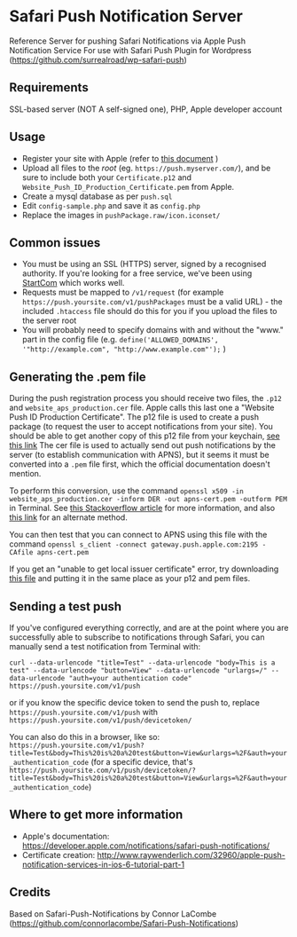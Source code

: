Safari Push Notification Server
===============================

Reference Server for pushing Safari Notifications via Apple Push Notification Service
For use with Safari Push Plugin for Wordpress (https://github.com/surrealroad/wp-safari-push)

Requirements
----
SSL-based server (NOT A self-signed one), PHP, Apple developer account

Usage
----
 - Register your site with Apple (refer to [this document](https://developer.apple.com/library/mac/documentation/NetworkingInternet/Conceptual/NotificationProgrammingGuideForWebsites/PushNotifications/PushNotifications.html#//apple_ref/doc/uid/TP40013225-CH3-SW1) )
 - Upload all files to the *root* (eg. `https://push.myserver.com/`), and be sure to include both your `Certificate.p12` and `Website_Push_ID_Production_Certificate.pem` from Apple.
 - Create a mysql database as per `push.sql`
 - Edit `config-sample.php` and save it as `config.php`
 - Replace the images in `pushPackage.raw/icon.iconset/`

Common issues
----
 - You must be using an SSL (HTTPS) server, signed by a recognised authority. If you're looking for a free service, we've been using [StartCom](https://www.startcom.org/) which works well.
 - Requests must be mapped to `/v1/request` (for example `https://push.yoursite.com/v1/pushPackages` must be a valid URL) - the included `.htaccess` file should do this for you if you upload the files to the server root
 - You will probably need to specify domains with and without the "www." part in the config file (e.g. `define('ALLOWED_DOMAINS', '"http://example.com", "http://www.example.com"');` )

Generating the .pem file
----
During the push registration process you should receive two files, the `.p12` and `website_aps_production.cer` file. Apple calls this last one a "Website Push ID Production Certificate".
The p12 file is used to create a push package (to request the user to accept notifications from your site). You should be able to get another copy of this p12 file from your keychain, [see this link](http://www.raywenderlich.com/32960/apple-push-notification-services-in-ios-6-tutorial-part-1)
The cer file is used to actually send out push notifications by the server (to establish communication with APNS), but it seems it must be converted into a `.pem` file first, which the official documentation doesn't mention.

To perform this conversion, use the command `openssl x509 -in website_aps_production.cer -inform DER -out apns-cert.pem -outform PEM` in Terminal. See [this Stackoverflow article](http://stackoverflow.com/questions/1762555/creating-pem-file-for-apns) for more information, and also [this link](http://www.raywenderlich.com/32960/apple-push-notification-services-in-ios-6-tutorial-part-1) for an alternate method.

You can then test that you can connect to APNS using this file with the command `openssl s_client -connect gateway.push.apple.com:2195 -CAfile apns-cert.pem`

If you get an "unable to get local issuer certificate" error, try downloading [this file](https://www.entrust.net/downloads/binary/entrust_2048_ca.cer) and putting it in the same place as your p12 and pem files.

Sending a test push
----
If you've configured everything correctly, and are at the point where you are successfully able to subscribe to notifications through Safari, you can manually send a test notification from Terminal with:

`curl --data-urlencode "title=Test" --data-urlencode "body=This is a test" --data-urlencode "button=View" --data-urlencode "urlargs=/" --data-urlencode "auth=your authentication code" https://push.yoursite.com/v1/push`

or if you know the specific device token to send the push to, replace `https://push.yoursite.com/v1/push` with `https://push.yoursite.com/v1/push/devicetoken/`

You can also do this in a browser, like so:
`https://push.yoursite.com/v1/push?title=Test&body=This%20is%20a%20test&button=View&urlargs=%2F&auth=your_authentication_code` (for a specific device, that's `https://push.yoursite.com/v1/push/devicetoken/?title=Test&body=This%20is%20a%20test&button=View&urlargs=%2F&auth=your_authentication_code`)

Where to get more information
----
 - Apple's documentation: https://developer.apple.com/notifications/safari-push-notifications/
 - Certificate creation: http://www.raywenderlich.com/32960/apple-push-notification-services-in-ios-6-tutorial-part-1

Credits
----
Based on Safari-Push-Notifications by Connor LaCombe (https://github.com/connorlacombe/Safari-Push-Notifications)
